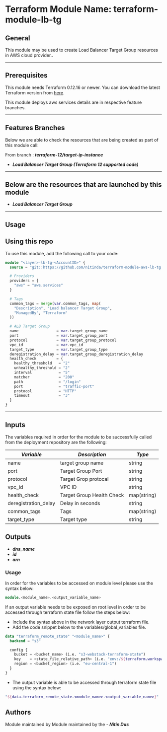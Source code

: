 # Terraform Module Name: terraform-module-lb-tg


## General

This module may be used to create Load Balancer Target Group resources in AWS cloud provider..

---


## Prerequisites

This module needs Terraform 0.12.16 or newer.
You can download the latest Terraform version from [here](https://www.terraform.io/downloads.html).

This module deploys aws services details are in respective feature branches.

---

## Features Branches

Below we are able to check the resources that are being created as part of this module call:

From branch : **_terraform-12/target-ip-instance_**

* **_Load Balancer Target Group (Terraform 12 supported code)_**


---

## Below are the resources that are launched by this module

* **_Load Balancer Target Group_**


---

## Usage

## Using this repo

To use this module, add the following call to your code:

```tf
module "<layer>-lb-tg-<AccountID>" {
  source = "git::https://github.com/nitinda/terraform-module-aws-lb-tg.git?ref=terraform-12/target-ip-instance"

  # Providers
  providers = {
    "aws" = "aws.services"
  }

  # Tags
  common_tags = merge(var.common_tags, map(
    "Description", "Load balancer Target Group",
    "ManagedBy", "Terraform"
  ))

  # ALB Target Group
  name                 = var.target_group_name
  port                 = var.target_group_port
  protocol             = var.target_group_protocol
  vpc_id               = var.vpc_id
  target_type          = var.target_group_type
  deregistration_delay = var.target_group_deregistration_delay
  health_check         = {
    healthy_threshold   = "2"
    unhealthy_threshold = "2"
    interval            = "5"
    matcher             = "200"
    path                = "/login"
    port                = "traffic-port"
    protocol            = "HTTP"
    timeout             = "3"
  }
}

```


---

## Inputs

The variables required in order for the module to be successfully called from the deployment repository are the following:


|         **_Variable_**          |        **_Description_**            |   **_Type_**   |
|---------------------------------|-------------------------------------|----------------|
| name                            | target group name                   | string         |
| port                            | Target Group Port                   | string         |
| protocol                        | Target Grop protocal                | string         |
| vpc_id                          | VPC ID                              | string         |
| health_check                    | Target Group Health Check           | map(string)    |
| deregistration_delay            | Delay in seconds                    | string         |
| common_tags                     | Tags                                | map(string)    |
| target_type                     | Target type                         | string         |




## Outputs

* **_dns\_name_**
* **_id_**
* **_arn_**




### Usage
In order for the variables to be accessed on module level please use the syntax below:

```tf
module.<module_name>.<output_variable_name>
```

If an output variable needs to be exposed on root level in order to be accessed through terraform state file follow the steps below:

- Include the syntax above in the network layer output terraform file.
- Add the code snippet below to the variables/global_variables file.

```tf
data "terraform_remote_state" "<module_name>" {
  backend = "s3"

  config {
    bucket = <bucket_name> (i.e. "s3-webstack-terraform-state")
    key    = <state_file_relative_path> (i.e. "env:/${terraform.workspace}/4_Networking/terraform.tfstate")
    region = <bucket_region> (i.e. "eu-central-1")
  }
}
```

- The output variable is able to be accessed through terraform state file using the syntax below:

```tf
"${data.terraform_remote_state.<module_name>.<output_variable_name>}"
```

## Authors
Module maintained by Module maintained by the - **_Nitin Das_**